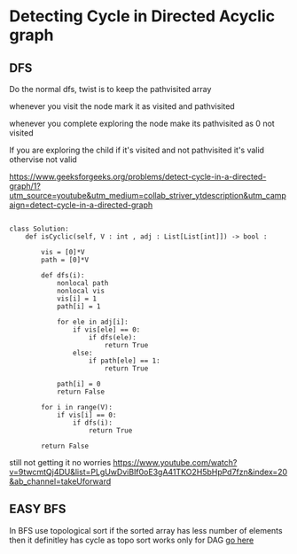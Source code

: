 # Detecting Cycle in Directed Acyclic graph

## DFS
Do the normal dfs, twist is to keep the pathvisited array 


whenever you visit the node mark it as visited and pathvisited


whenever you complete exploring the node make its pathvisited as 0 not visited


If you are exploring the child if it's visited and not pathvisited it's valid othervise not valid

https://www.geeksforgeeks.org/problems/detect-cycle-in-a-directed-graph/1?utm_source=youtube&utm_medium=collab_striver_ytdescription&utm_campaign=detect-cycle-in-a-directed-graph

```

class Solution:
    def isCyclic(self, V : int , adj : List[List[int]]) -> bool :
        
        vis = [0]*V
        path = [0]*V
        
        def dfs(i):
            nonlocal path
            nonlocal vis
            vis[i] = 1
            path[i] = 1
            
            for ele in adj[i]:
                if vis[ele] == 0:
                    if dfs(ele):
                        return True
                else:
                    if path[ele] == 1:
                        return True
                        
            path[i] = 0
            return False
            
        for i in range(V):
            if vis[i] == 0:
                if dfs(i):
                    return True
                    
        return False
```

still not getting it no worries https://www.youtube.com/watch?v=9twcmtQj4DU&list=PLgUwDviBIf0oE3gA41TKO2H5bHpPd7fzn&index=20&ab_channel=takeUforward

## EASY BFS

In BFS use topological sort if the sorted array has less number of elements then it definitley has cycle as topo sort works only for DAG
[go here](https://github.com/sharayu134/Notes/blob/cd6127252f575aafd72d2173ff88f100c4861b6f/Algorithm/Topological%20sort.md?plain=1#L4)
